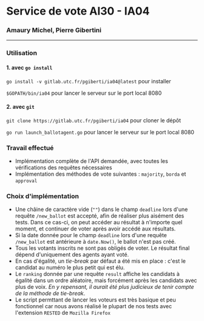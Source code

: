 # Service de vote AI30 - IA04
### Amaury Michel, Pierre Gibertini
***

### Utilisation
#### 1. avec `go install`
`go install -v gitlab.utc.fr/pgiberti/ia04@latest` pour installer

`$GOPATH/bin/ia04` pour lancer le serveur sur le port local 8080


#### 2. avec `git`
`git clone https://gitlab.utc.fr/pgiberti/ia04` pour cloner le dépôt

`go run launch_ballotagent.go` pour lancer le serveur sur le port local 8080


### Travail effectué
- Implémentation complète de l'API demandée, avec toutes les vérifications des requêtes nécessaires
- Implémentation des méthodes de vote suivantes : `majority`, `borda` et `approval`


### Choix d'implémentation
- Une châine de caractère vide (`""`) dans le champ `deadline` lors d'une requête `/new_ballot` est accepté, afin de réaliser plus aisément des tests. Dans ce cas-ci, on peut accéder au résultat à n'importe quel moment, et continuer de voter après avoir accédé aux résultats.
- Si la date donnée pour le champ `deadline` lors d'une requête `/new_ballot` est antérieure à `date.Now()`, le ballot n'est pas créé.
- Tous les votants inscrits ne sont pas obligés de voter. Le résultat final dépend d'uniquement des agents ayant voté.
- En cas d'égalité, un *tie-break* par défaut a été mis en place : c'est le candidat au numéro le plus petit qui est élu.
- Le `ranking` donnée par une requête `result` affiche les candidats à égalité dans un ordre aléatoire, mais forcément après les candidats avec plus de voix. *En y repensant, il aurait été plus judicieux de tenir compte de la méthode de tie-break*.
- Le script permttant de lancer les voteurs est très basique et peu fonctionnel car nous avons réalisé le plupart de nos tests avec l'extension `RESTED` de `Mozilla Firefox`
